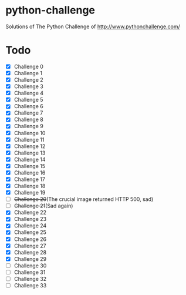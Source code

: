 # python-challenge

Solutions of The Python Challenge of http://www.pythonchallenge.com/

# Todo

- [x] Challenge 0
- [x] Challenge 1
- [x] Challenge 2
- [x] Challenge 3
- [x] Challenge 4
- [x] Challenge 5
- [x] Challenge 6
- [x] Challenge 7
- [x] Challenge 8
- [x] Challenge 9
- [x] Challenge 10
- [x] Challenge 11
- [x] Challenge 12
- [x] Challenge 13
- [x] Challenge 14
- [x] Challenge 15
- [x] Challenge 16
- [x] Challenge 17
- [x] Challenge 18
- [x] Challenge 19
- [ ] ~~Challenge 20~~(The crucial image returned HTTP 500, sad)
- [ ] ~~Challenge 21~~(Sad again)
- [x] Challenge 22
- [x] Challenge 23
- [x] Challenge 24
- [x] Challenge 25
- [x] Challenge 26
- [x] Challenge 27
- [x] Challenge 28
- [x] Challenge 29
- [ ] Challenge 30
- [ ] Challenge 31
- [ ] Challenge 32
- [ ] Challenge 33
